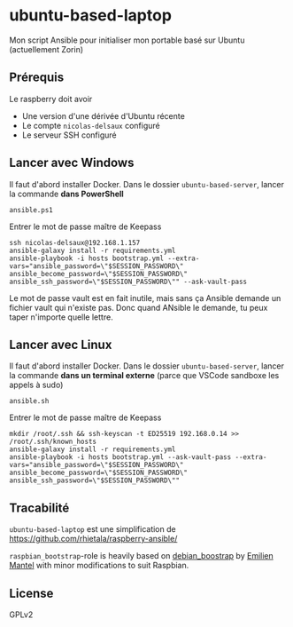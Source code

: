 # ubuntu-based-laptop

Mon script Ansible pour initialiser mon portable basé sur Ubuntu (actuellement Zorin)

## Prérequis

Le raspberry doit avoir

* Une version d'une dérivée d'Ubuntu récente
* Le compte `nicolas-delsaux` configuré
* Le serveur SSH configuré

## Lancer avec Windows

Il faut d'abord installer Docker.
Dans le dossier `ubuntu-based-server`, lancer la commande **dans PowerShell**

    ansible.ps1

Entrer le mot de passe maître de Keepass

    ssh nicolas-delsaux@192.168.1.157
    ansible-galaxy install -r requirements.yml
    ansible-playbook -i hosts bootstrap.yml --extra-vars="ansible_password=\"$SESSION_PASSWORD\" ansible_become_password=\"$SESSION_PASSWORD\" ansible_ssh_password=\"$SESSION_PASSWORD\"" --ask-vault-pass

Le mot de passe vault est en fait inutile, mais sans ça Ansible demande un fichier vault qui n'existe pas.
Donc quand ANsible le demande, tu peux taper n'importe quelle lettre.

## Lancer avec Linux

Il faut d'abord installer Docker.
Dans le dossier `ubuntu-based-server`, lancer la commande **dans un terminal externe** (parce que VSCode sandboxe les appels à sudo)

    ansible.sh

Entrer le mot de passe maître de Keepass

    mkdir /root/.ssh && ssh-keyscan -t ED25519 192.168.0.14 >> /root/.ssh/known_hosts
    ansible-galaxy install -r requirements.yml
    ansible-playbook -i hosts bootstrap.yml --ask-vault-pass --extra-vars="ansible_password=\"$SESSION_PASSWORD\" ansible_become_password=\"$SESSION_PASSWORD\" ansible_ssh_password=\"$SESSION_PASSWORD\""

## Tracabilité

`ubuntu-based-laptop` est une simplification de https://github.com/rhietala/raspberry-ansible/

`raspbian_bootstrap`-role is heavily based on
[debian_boostrap](https://github.com/HanXHX/ansible-debian-bootstrap) by
[Emilien Mantel](https://twitter.com/hanxhx_) with minor modifications to
suit Raspbian.

## License

GPLv2

